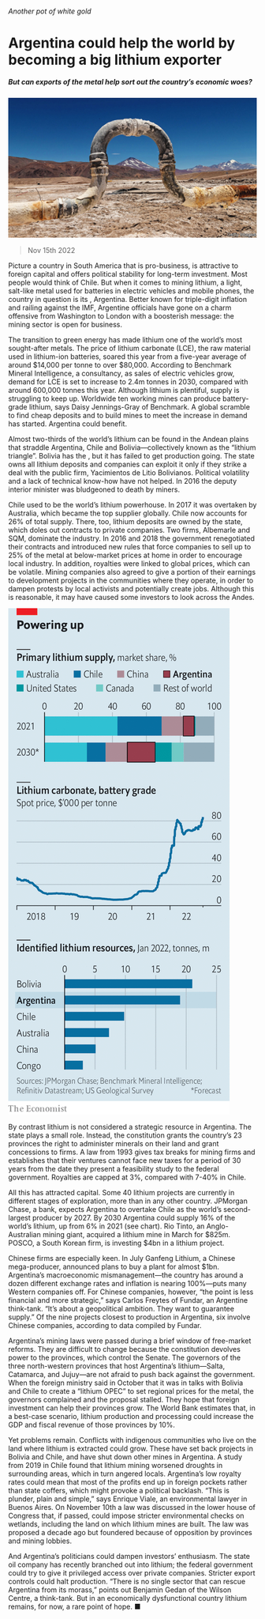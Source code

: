 ###### Another pot of white gold

# Argentina could help the world by becoming a big lithium exporter 

##### But can exports of the metal help sort out the country’s economic woes? 

![image](images/20221119_AMP001.jpg) 

> Nov 15th 2022 

Picture a country in South America that is pro-business, is attractive to foreign capital and offers political stability for long-term investment. Most people would think of Chile. But when it comes to mining lithium, a light, salt-like metal used for batteries in electric vehicles and mobile phones, the country in question is its , Argentina. Better known for triple-digit inflation and railing against the IMF, Argentine officials have gone on a charm offensive from Washington to London with a boosterish message: the mining sector is open for business. 

The transition to green energy has made lithium one of the world’s most sought-after metals. The price of lithium carbonate (LCE), the raw material used in lithium-ion batteries, soared this year from a five-year average of around $14,000 per tonne to over $80,000. According to Benchmark Mineral Intelligence, a consultancy, as sales of electric vehicles grow, demand for LCE is set to increase to 2.4m tonnes in 2030, compared with around 600,000 tonnes this year. Although lithium is plentiful, supply is struggling to keep up. Worldwide ten working mines can produce battery-grade lithium, says Daisy Jennings-Gray of Benchmark. A global scramble to find cheap deposits and to build mines to meet the increase in demand has started. Argentina could benefit. 

Almost two-thirds of the world’s lithium can be found in the Andean plains that straddle Argentina, Chile and Bolivia—collectively known as the “lithium triangle”. Bolivia has the , but it has failed to get production going. The state owns all lithium deposits and companies can exploit it only if they strike a deal with the public firm, Yacimientos de Litio Bolivianos. Political volatility and a lack of technical know-how have not helped. In 2016 the deputy interior minister was bludgeoned to death by miners. 

Chile used to be the world’s lithium powerhouse. In 2017 it was overtaken by Australia, which became the top supplier globally. Chile now accounts for 26% of total supply. There, too, lithium deposits are owned by the state, which doles out contracts to private companies. Two firms, Albemarle and SQM, dominate the industry. In 2016 and 2018 the government renegotiated their contracts and introduced new rules that force companies to sell up to 25% of the metal at below-market prices at home in order to encourage local industry. In addition, royalties were linked to global prices, which can be volatile. Mining companies also agreed to give a portion of their earnings to development projects in the communities where they operate, in order to dampen protests by local activists and potentially create jobs. Although this is reasonable, it may have caused some investors to look across the Andes. 

![image](images/20221119_AMC667.png) 


By contrast lithium is not considered a strategic resource in Argentina. The state plays a small role. Instead, the constitution grants the country’s 23 provinces the right to administer minerals on their land and grant concessions to firms. A law from 1993 gives tax breaks for mining firms and establishes that their ventures cannot face new taxes for a period of 30 years from the date they present a feasibility study to the federal government. Royalties are capped at 3%, compared with 7-40% in Chile. 

All this has attracted capital. Some 40 lithium projects are currently in different stages of exploration, more than in any other country. JPMorgan Chase, a bank, expects Argentina to overtake Chile as the world’s second-largest producer by 2027. By 2030 Argentina could supply 16% of the world’s lithium, up from 6% in 2021 (see chart). Rio Tinto, an Anglo-Australian mining giant, acquired a lithium mine in March for $825m. POSCO, a South Korean firm, is investing $4bn in a lithium project.

Chinese firms are especially keen. In July Ganfeng Lithium, a Chinese mega-producer, announced plans to buy a plant for almost $1bn. Argentina’s macroeconomic mismanagement—the country has around a dozen different exchange rates and inflation is nearing 100%—puts many Western companies off. For Chinese companies, however, “the point is less financial and more strategic,” says Carlos Freytes of Fundar, an Argentine think-tank. “It’s about a geopolitical ambition. They want to guarantee supply.” Of the nine projects closest to production in Argentina, six involve Chinese companies, according to data compiled by Fundar. 

Argentina’s mining laws were passed during a brief window of free-market reforms. They are difficult to change because the constitution devolves power to the provinces, which control the Senate. The governors of the three north-western provinces that host Argentina’s lithium—Salta, Catamarca, and Jujuy—are not afraid to push back against the government. When the foreign ministry said in October that it was in talks with Bolivia and Chile to create a “lithium OPEC” to set regional prices for the metal, the governors complained and the proposal stalled. They hope that foreign investment can help their provinces grow. The World Bank estimates that, in a best-case scenario, lithium production and processing could increase the GDP and fiscal revenue of those provinces by 10%.

Yet problems remain. Conflicts with indigenous communities who live on the land where lithium is extracted could grow. These have set back projects in Bolivia and Chile, and have shut down other mines in Argentina. A study from 2019 in Chile found that lithium mining worsened droughts in surrounding areas, which in turn angered locals. Argentina’s low royalty rates could mean that most of the profits end up in foreign pockets rather than state coffers, which might provoke a political backlash. “This is plunder, plain and simple,” says Enrique Viale, an environmental lawyer in Buenos Aires. On November 10th a law was discussed in the lower house of Congress that, if passed, could impose stricter environmental checks on wetlands, including the land on which lithium mines are built. The law was proposed a decade ago but foundered because of opposition by provinces and mining lobbies. 

And Argentina’s politicians could dampen investors’ enthusiasm. The state oil company has recently branched out into lithium; the federal government could try to give it privileged access over private companies. Stricter export controls could halt production. “There is no single sector that can rescue Argentina from its morass,” points out Benjamin Gedan of the Wilson Centre, a think-tank. But in an economically dysfunctional country lithium remains, for now, a rare point of hope. ■

